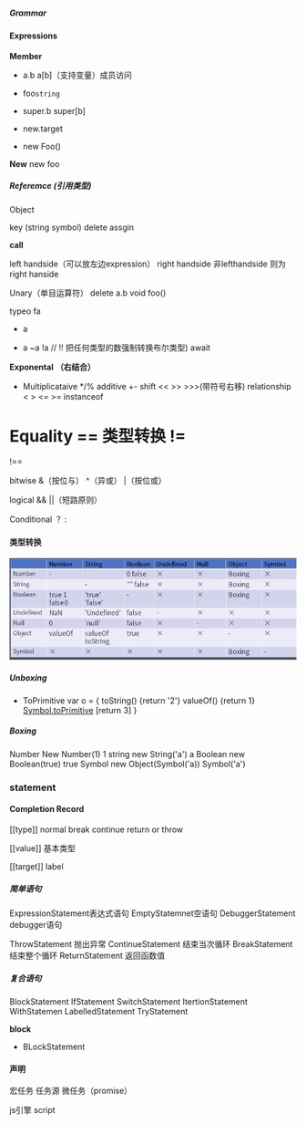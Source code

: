 ##### Grammar

#### Expressions

**Member**
- a.b a[b]（支持变量）成员访问
- foo`string`

- super.b super[b]

- new.target

- new Foo()

**New**
new foo


##### Referemce (引用类型)

Object

key (string symbol)
delete assgin

**call**


left handside（可以放左边expression） right handside
非lefthandside 则为right hanside 

Unary（单目运算符）
delete a.b
void foo()

typeo fa
+ a
- a
~a
!a  //  !! 把任何类型的数强制转换布尔类型)
await

**Exponental** 
**（右结合）**

- Multiplicataive
 */%
 additive
 +-
 shift 
 << >> >>>(带符号右移)
 relationship
 < > <= >= instanceof

 **Equality**
  == 类型转换
  !=
  ===
  !==

  bitwise
  &（按位与） ^（异或）  |（按位或）

  logical
  && ||（短路原则）

  Conditional
  ？ :

#### 类型转换

![avatar](WX20200719-150657.png)

##### Unboxing 
- ToPrimitive 
var o = {
  toString() {return '2'}
  valueOf() {return 1}
  [Symbol.toPrimitive]() [return 3]
}

##### Boxing

Number New Number(1) 1
string new String('a') a
Boolean new Boolean(true) true
Symbol new Object(Symbol('a)) Symbol('a')



### statement

#### Completion Record
[[type]] normal break continue return or throw

[[value]] 基本类型

[[target]] label

##### 简单语句
ExpressionStatement表达式语句
EmptyStatemnet空语句
DebuggerStatement debugger语句

ThrowStatement 抛出异常
ContinueStatement 结束当次循环
BreakStatement 结束整个循环
ReturnStatement 返回函数值

##### 复合语句

BlockStatement 
IfStatement
SwitchStatement
ItertionStatement
WithStatemen
LabelledStatement
TryStatement


**block**
- BLockStatement      


#### 声明




宏任务 
任务源
微任务（promise）

js引擎
script
